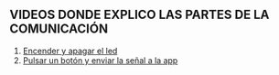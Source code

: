 ## VIDEOS DONDE EXPLICO LAS PARTES DE LA COMUNICACIÓN

1. [Encender y apagar el led](https://youtu.be/OPD9RB7ocNo)
2. [Pulsar un botón y enviar la señal a la app](https://youtu.be/o_Mgza2Mm14)
